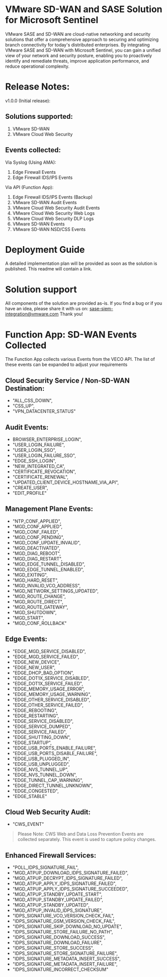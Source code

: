 # VMware SD-WAN and SASE Solution for Microsoft Sentinel

VMware SASE and SD-WAN are cloud-native networking and security solutions that offer a comprehensive approach to securing and optimizing branch connectivity for today's distributed enterprises. By integrating VMware SASE and SD-WAN with Microsoft Sentinel, you can gain a unified view of your network and security posture, enabling you to proactively identify and remediate threats, improve application performance, and reduce operational complexity. 

# Release Notes:
v1.0.0 (Initial release):

## Solutions supported:
1. VMware SD-WAN
2. VMware Cloud Web Security

## Events collected:

Via Syslog (Using AMA):
1. Edge Firewall Events
2. Edge Firewall IDS/IPS Events

Via API (Function App):
1. Edge Firewall IDS/IPS Events (Backup)
2. VMware SD-WAN Audit Events
3. VMware Cloud Web Security Audit Events
4. VMware Cloud Web Security Web Logs
5. VMware Cloud Web Security DLP Logs
6. VMware SD-WAN Events
7. VMware SD-WAN NSD/CSS Events

# Deployment Guide
A detailed implementation plan will be provided as soon as the solution is published. This readme will contain a link.

# Solution support
All components of the solution are provided as-is. If you find a bug or if you have an idea, please share it with us on: sase-siem-integration@vmware.com Thank you!

# Function App: SD-WAN Events Collected
The Function App collects various Events from the VECO API. The list of these events can be expanded to adjust your requirements
## Cloud Security Service / Non-SD-WAN Destination:
- "ALL_CSS_DOWN",
- "CSS_UP",
- "VPN_DATACENTER_STATUS"
## Audit Events:
- BROWSER_ENTERPRISE_LOGIN",
- "USER_LOGIN_FAILURE",
- "USER_LOGIN_SSO",
- "USER_LOGIN_FAILURE_SSO",
- "EDGE_SSH_LOGIN",
- "NEW_INTEGRATED_CA",
- "CERTIFICATE_REVOCATION",
- "CERTIFICATE_RENEWAL",
- "UPDATED_CLIENT_DEVICE_HOSTNAME_VIA_API",
- "CREATE_USER",
- "EDIT_PROFILE"
## Management Plane Events:
- "NTP_CONF_APPLIED",
- "MGD_CONF_APPLIED",
- "MGD_CONF_FAILED",
- "MGD_CONF_PENDING",
- "MGD_CONF_UPDATE_INVALID",
- "MGD_DEACTIVATED",
- "MGD_DIAG_REBOOT",
- "MGD_DIAG_RESTART",
- "MGD_EDGE_TUNNEL_DISABLED",
- "MGD_EDGE_TUNNEL_ENABLED",
- "MGD_EXITING",
- "MGD_HARD_RESET",
- "MGD_INVALID_VCO_ADDRESS",
- "MGD_NETWORK_SETTINGS_UPDATED",
- "MGD_ROUTE_CHANGE",
- "MGD_ROUTE_DIRECT",
- "MGD_ROUTE_GATEWAY",
- "MGD_SHUTDOWN",
- "MGD_START",
- "MGD_CONF_ROLLBACK"
## Edge Events:
- "EDGE_MGD_SERVICE_DISABLED",
- "EDGE_MGD_SERVICE_FAILED",
- "EDGE_NEW_DEVICE",
- "EDGE_NEW_USER",
- "EDGE_DHCP_BAD_OPTION",
- "EDGE_DOT1X_SERVICE_DISABLED",
- "EDGE_DOT1X_SERVICE_FAILED",
- "EDGE_MEMORY_USAGE_ERROR",
- "EDGE_MEMORY_USAGE_WARNING",
- "EDGE_OTHER_SERVICE_DISABLED",
- "EDGE_OTHER_SERVICE_FAILED",
- "EDGE_REBOOTING",
- "EDGE_RESTARTING",
- "EDGE_SERVICE_DISABLED",
- "EDGE_SERVICE_DUMPED",
- "EDGE_SERVICE_FAILED",
- "EDGE_SHUTTING_DOWN",
- "EDGE_STARTUP",
- "EDGE_USB_PORTS_ENABLE_FAILURE",
- "EDGE_USB_PORTS_DISABLE_FAILURE",
- "EDGE_USB_PLUGGED_IN",
- "EDGE_USB_UNPLUGGED",
- "EDGE_NVS_TUNNEL_UP",
- "EDGE_NVS_TUNNEL_DOWN",
- "EDGE_TUNNEL_CAP_WARNING",
- "EDGE_DIRECT_TUNNEL_UNKNOWN",
- "EDGE_CONGESTED",
- "EDGE_STABLE"

## Cloud Web Security Audit:
- "CWS_EVENT"
> Please Note: CWS Web and Data Loss Prevention Events are collected separately. This event is used to capture policy changes.

## Enhanced Firewall Services:
- "POLL_IDPS_SIGNATURE_FAIL",
- "MGD_ATPUP_DOWNLOAD_IDPS_SIGNATURE_FAILED",
- "MGD_ATPUP_DECRYPT_IDPS_SIGNATURE_FAILED",
- "MGD_ATPUP_APPLY_IDPS_SIGNATURE_FAILED",
- "MGD_ATPUP_APPLY_IDPS_SIGNATURE_SUCCEEDED",
- "MGD_ATPUP_STANDBY_UPDATE_START",
- "MGD_ATPUP_STANDBY_UPDATE_FAILED",
- "MGD_ATPUP_STANDBY_UPDATED",
- "MGD_ATPUP_INVALID_IDPS_SIGNATURE",
- "IDPS_SIGNATURE_VCO_VERSION_CHECK_FAIL",
- "IDPS_SIGNATURE_GSM_VERSION_CHECK_FAIL",
- "IDPS_SIGNATURE_SKIP_DOWNLOAD_NO_UPDATE",
- "IDPS_SIGNATURE_STORE_FAILURE_NO_PATH",
- "IDPS_SIGNATURE_DOWNLOAD_SUCCESS",
- "IDPS_SIGNATURE_DOWNLOAD_FAILURE",
- "IDPS_SIGNATURE_STORE_SUCCESS",
- "IDPS_SIGNATURE_STORE_SIGNATURE_FAILURE",
- "IDPS_SIGNATURE_METADATA_INSERT_SUCCESS",
- "IDPS_SIGNATURE_METADATA_INSERT_FAILURE",
- "IDPS_SIGNATURE_INCORRECT_CHECKSUM"
